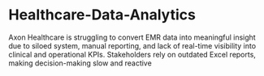 # Healthcare-Data-Analytics
Axon Healthcare is struggling to convert EMR data into meaningful insight due to siloed system, manual reporting, and lack of real-time visibility into clinical and operational KPIs. Stakeholders rely on outdated Excel reports, making decision-making slow and reactive
